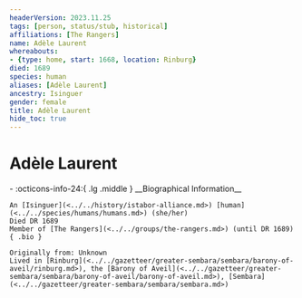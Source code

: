 ```yaml
---
headerVersion: 2023.11.25
tags: [person, status/stub, historical]
affiliations: [The Rangers]
name: Adèle Laurent
whereabouts:
- {type: home, start: 1668, location: Rinburg}
died: 1689
species: human
aliases: [Adèle Laurent]
ancestry: Isinguer
gender: female
title: Adèle Laurent
hide_toc: true
---
```

# Adèle Laurent
<div class="grid cards ext-narrow-margin ext-one-column" markdown>
- :octicons-info-24:{ .lg .middle } __Biographical Information__

    An [Isinguer](<../../history/istabor-alliance.md>) [human](<../../species/humans/humans.md>) (she/her)  
    Died DR 1689  
    Member of [The Rangers](<../../groups/the-rangers.md>) (until DR 1689)  
    { .bio }

    Originally from: Unknown
    Lived in [Rinburg](<../../gazetteer/greater-sembara/sembara/barony-of-aveil/rinburg.md>), the [Barony of Aveil](<../../gazetteer/greater-sembara/sembara/barony-of-aveil/barony-of-aveil.md>), [Sembara](<../../gazetteer/greater-sembara/sembara/sembara.md>)
</div>

